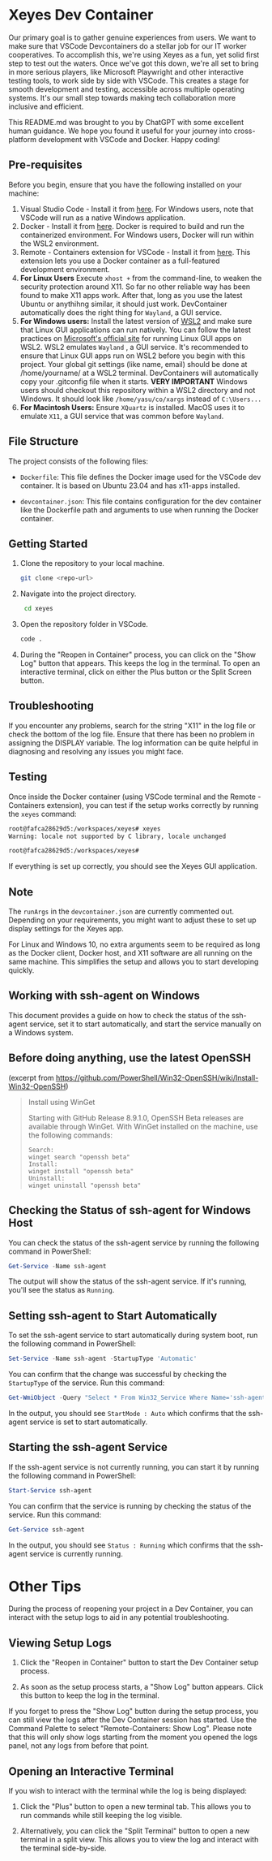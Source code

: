# Xeyes Dev Container

Our primary goal is to gather genuine experiences from users. We want to make sure that VSCode Devcontainers do a stellar job for our IT worker cooperatives. To accomplish this, we're using Xeyes as a fun, yet solid first step to test out the waters. Once we've got this down, we're all set to bring in more serious players, like Microsoft Playwright and other interactive testing tools, to work side by side with VSCode. This creates a stage for smooth development and testing, accessible across multiple operating systems. It's our small step towards making tech collaboration more inclusive and efficient.

This README.md was brought to you by ChatGPT with some excellent human guidance. We hope you found it useful for your journey into cross-platform development with VSCode and Docker. Happy coding!

## Pre-requisites

Before you begin, ensure that you have the following installed on your machine:

1. Visual Studio Code - Install it from [here](https://code.visualstudio.com/download). For Windows users, note that VSCode will run as a native Windows application.
2. Docker - Install it from [here](https://docs.docker.com/get-docker/). Docker is required to build and run the containerized environment. For Windows users, Docker will run within the WSL2 environment.
3. Remote - Containers extension for VSCode - Install it from [here](https://marketplace.visualstudio.com/items?itemName=ms-vscode-remote.remote-containers). This extension lets you use a Docker container as a full-featured development environment.
4. **For Linux Users** Execute `xhost +` from the command-line, to weaken the security protection around X11.  So far no other reliable way has been found to make X11 apps work.  After that, long as you use the latest Ubuntu or anythihng similar, it should just work.  DevContainer automatically does the right thing for `Wayland`, a GUI service.
5. **For Windows users:** Install the latest version of [WSL2](https://docs.microsoft.com/en-us/windows/wsl/install-win10) and make sure that Linux GUI applications can run natively. You can follow the latest practices on [Microsoft's official site](https://www.microsoft.com) for running Linux GUI apps on WSL2. WSL2 emulates `Wayland` , a GUI service. It's recommended to ensure that Linux GUI apps run on WSL2 before you begin with this project. Your global git settings (like name, email) should be done at /home/yourname/ at a WSL2 terminal.  DevContainers will automatically copy your .gitconfig file when it starts. **VERY IMPORTANT** Windows users should checkout this repository within a WSL2 directory and not Windows.  It should look like `/home/yasu/co/xargs`  instead of `C:\Users...`
6. **For Macintosh Users:** Ensure `XQuartz` is installed.  MacOS uses it to emulate `X11`, a GUI service that was common before `Wayland`.


## File Structure

The project consists of the following files:

- `Dockerfile`: This file defines the Docker image used for the VSCode dev container. It is based on Ubuntu 23.04 and has x11-apps installed.

- `devcontainer.json`: This file contains configuration for the dev container like the Dockerfile path and arguments to use when running the Docker container.

## Getting Started

1. Clone the repository to your local machine.
   ```bash
   git clone <repo-url>
   ```

2. Navigate into the project directory.

   ```bash
    cd xeyes
   ```

3. Open the repository folder in VSCode.

   ```bash
   code .
   ```
4. During the "Reopen in Container" process, you can click on the "Show Log" button that appears. This keeps the log in the terminal. To open an interactive terminal, click on either the Plus button or the Split Screen button.

## Troubleshooting

If you encounter any problems, search for the string "X11" in the log file or check the bottom of the log file. Ensure that there has been no problem in assigning the DISPLAY variable. The log information can be quite helpful in diagnosing and resolving any issues you might face.

## Testing

Once inside the Docker container (using VSCode terminal and the Remote - Containers extension), you can test if the setup works correctly by running the `xeyes` command:

```bash
root@fafca28629d5:/workspaces/xeyes# xeyes
Warning: locale not supported by C library, locale unchanged

root@fafca28629d5:/workspaces/xeyes#
```

If everything is set up correctly, you should see the Xeyes GUI application.

## Note

The `runArgs` in the `devcontainer.json` are currently commented out. Depending on your requirements, you might want to adjust these to set up display settings for the Xeyes app.

For Linux and Windows 10, no extra arguments seem to be required as long as the Docker client, Docker host, and X11 software are all running on the same machine. This simplifies the setup and allows you to start developing quickly.

## Working with ssh-agent on Windows

This document provides a guide on how to check the status of the ssh-agent service, set it to start automatically, and start the service manually on a Windows system.

## Before doing anything, use the latest OpenSSH
(excerpt from https://github.com/PowerShell/Win32-OpenSSH/wiki/Install-Win32-OpenSSH)
> Install using WinGet
> 
> Starting with GitHub Release 8.9.1.0, OpenSSH Beta releases are available through WinGet. With WinGet installed on the machine, use the following commands:
> 
>     Search:
>     winget search "openssh beta"
>     Install:
>     winget install "openssh beta"
>     Uninstall:
>     winget uninstall "openssh beta"


## Checking the Status of ssh-agent for Windows Host

You can check the status of the ssh-agent service by running the following command in PowerShell:

```powershell
Get-Service -Name ssh-agent
```

The output will show the status of the ssh-agent service. If it's running, you'll see the status as `Running`.

## Setting ssh-agent to Start Automatically

To set the ssh-agent service to start automatically during system boot, run the following command in PowerShell:

```powershell
Set-Service -Name ssh-agent -StartupType 'Automatic'
```

You can confirm that the change was successful by checking the `StartupType` of the service. Run this command:

```powershell
Get-WmiObject -Query "Select * From Win32_Service Where Name='ssh-agent'"
```

In the output, you should see `StartMode : Auto` which confirms that the ssh-agent service is set to start automatically.

## Starting the ssh-agent Service

If the ssh-agent service is not currently running, you can start it by running the following command in PowerShell:

```powershell
Start-Service ssh-agent
```

You can confirm that the service is running by checking the status of the service. Run this command:

```powershell
Get-Service ssh-agent
```

In the output, you should see `Status : Running` which confirms that the ssh-agent service is currently running.


# Other Tips

During the process of reopening your project in a Dev Container, you can interact with the setup logs to aid in any potential troubleshooting.

## Viewing Setup Logs

1. Click the "Reopen in Container" button to start the Dev Container setup process.

2. As soon as the setup process starts, a "Show Log" button appears. Click this button to keep the log in the terminal.

If you forget to press the "Show Log" button during the setup process, you can still view the logs after the Dev Container session has started. Use the Command Palette to select "Remote-Containers: Show Log". Please note that this will only show logs starting from the moment you opened the logs panel, not any logs from before that point.

## Opening an Interactive Terminal

If you wish to interact with the terminal while the log is being displayed:

1. Click the "Plus" button to open a new terminal tab. This allows you to run commands while still keeping the log visible.

2. Alternatively, you can click the "Split Terminal" button to open a new terminal in a split view. This allows you to view the log and interact with the terminal side-by-side.
